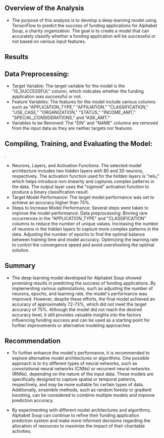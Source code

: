 ## Overview of the Analysis

* The purpose of this analysis is to develop a deep learning model using TensorFlow to predict the success of funding applications for Alphabet Soup, a charity organization. The goal is to create a model that can accurately classify whether a funding application will be successful or not based on various input features.

## Results

 ## Data Preprocessing:

* Target Variable: The target variable for the model is the "IS_SUCCESSFUL" column, which indicates whether the funding application was successful or not.
* Feature Variables: The features for the model include various columns such as "APPLICATION_TYPE," "AFFILIATION," "CLASSIFICATION," "USE_CASE," "ORGANIZATION," "STATUS," "INCOME_AMT," "SPECIAL_CONSIDERATIONS," and "ASK_AMT."
* Variables to be Removed: The "EIN" and "NAME" columns are removed from the input data as they are neither targets nor features.

 ## Compiling, Training, and Evaluating the Model:
.

* Neurons, Layers, and Activation Functions: The selected model architecture includes two hidden layers with 80 and 30 neurons, respectively. The activation function used for the hidden layers is "relu," which helps introduce non-linearity and captures complex patterns in the data. The output layer uses the "sigmoid" activation function to produce a binary classification result.
* Target Model Performance: The target model performance was set to achieve an accuracy higher than 75%.
* Steps to Increase Model Performance: Several steps were taken to improve the model performance:
Data preprocessing: Binning rare occurrences in the "APPLICATION_TYPE" and "CLASSIFICATION" columns to reduce the number of unique values.
Increasing the number of neurons in the hidden layers to capture more complex patterns in the data.
Adjusting the number of epochs to find the optimal balance between training time and model accuracy.
Optimizing the learning rate to control the convergence speed and avoid overshooting the optimal solution.

## Summary

* The deep learning model developed for Alphabet Soup showed promising results in predicting the success of funding applications. By implementing various optimizations, such as adjusting the number of neurons, epochs, and learning rate, the model's performance was improved. However, despite these efforts, the final model achieved an accuracy of approximately 72-73%, which did not meet the target accuracy of 75%. Although the model did not reach the desired accuracy level, it still provides valuable insights into the factors influencing funding success and can be used as a starting point for further improvements or alternative modeling approaches

## Recommendation

* To further enhance the model's performance, it is recommended to explore alternative model architectures or algorithms. One possible approach is to try different types of neural networks, such as convolutional neural networks (CNNs) or recurrent neural networks (RNNs), depending on the nature of the input data. These models are specifically designed to capture spatial or temporal patterns, respectively, and may be more suitable for certain types of data. Additionally, ensemble methods, such as random forests or gradient boosting, can be considered to combine multiple models and improve prediction accuracy.

* By experimenting with different model architectures and algorithms, Alphabet Soup can continue to refine their funding application prediction system and make more informed decisions regarding the allocation of resources to maximize the impact of their charitable activities.
